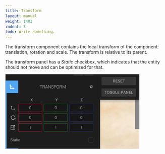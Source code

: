 ```yaml
---
title: Transform
layout: manual
weight: 1403
indent: 3
todo: Write something.
---
```

The transform component contains the local transform of the component: translation, rotation and scale. The transform is relative to its parent.

The transform panel has a *Static* checkbox, which indicates that the entity should not move and can be optimized for that.

![Transform Component](transform-component.png)